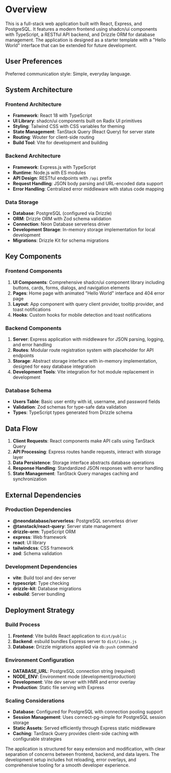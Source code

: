 # Overview

This is a full-stack web application built with React, Express, and PostgreSQL. It features a modern frontend using shadcn/ui components with TypeScript, a RESTful API backend, and Drizzle ORM for database management. The application is designed as a starter template with a "Hello World" interface that can be extended for future development.

## User Preferences

Preferred communication style: Simple, everyday language.

## System Architecture

### Frontend Architecture
- **Framework**: React 18 with TypeScript
- **UI Library**: shadcn/ui components built on Radix UI primitives
- **Styling**: Tailwind CSS with CSS variables for theming
- **State Management**: TanStack Query (React Query) for server state
- **Routing**: Wouter for client-side routing
- **Build Tool**: Vite for development and building

### Backend Architecture
- **Framework**: Express.js with TypeScript
- **Runtime**: Node.js with ES modules
- **API Design**: RESTful endpoints with `/api` prefix
- **Request Handling**: JSON body parsing and URL-encoded data support
- **Error Handling**: Centralized error middleware with status code mapping

### Data Storage
- **Database**: PostgreSQL (configured via Drizzle)
- **ORM**: Drizzle ORM with Zod schema validation
- **Connection**: Neon Database serverless driver
- **Development Storage**: In-memory storage implementation for local development
- **Migrations**: Drizzle Kit for schema migrations

## Key Components

### Frontend Components
1. **UI Components**: Comprehensive shadcn/ui component library including buttons, cards, forms, dialogs, and navigation elements
2. **Pages**: Home page with animated "Hello World" interface and 404 error page
3. **Layout**: App component with query client provider, tooltip provider, and toast notifications
4. **Hooks**: Custom hooks for mobile detection and toast notifications

### Backend Components
1. **Server**: Express application with middleware for JSON parsing, logging, and error handling
2. **Routes**: Modular route registration system with placeholder for API endpoints
3. **Storage**: Abstract storage interface with in-memory implementation, designed for easy database integration
4. **Development Tools**: Vite integration for hot module replacement in development

### Database Schema
- **Users Table**: Basic user entity with id, username, and password fields
- **Validation**: Zod schemas for type-safe data validation
- **Types**: TypeScript types generated from Drizzle schema

## Data Flow

1. **Client Requests**: React components make API calls using TanStack Query
2. **API Processing**: Express routes handle requests, interact with storage layer
3. **Data Persistence**: Storage interface abstracts database operations
4. **Response Handling**: Standardized JSON responses with error handling
5. **State Management**: TanStack Query manages caching and synchronization

## External Dependencies

### Production Dependencies
- **@neondatabase/serverless**: PostgreSQL serverless driver
- **@tanstack/react-query**: Server state management
- **drizzle-orm**: TypeScript ORM
- **express**: Web framework
- **react**: UI library
- **tailwindcss**: CSS framework
- **zod**: Schema validation

### Development Dependencies
- **vite**: Build tool and dev server
- **typescript**: Type checking
- **drizzle-kit**: Database migrations
- **esbuild**: Server bundling

## Deployment Strategy

### Build Process
1. **Frontend**: Vite builds React application to `dist/public`
2. **Backend**: esbuild bundles Express server to `dist/index.js`
3. **Database**: Drizzle migrations applied via `db:push` command

### Environment Configuration
- **DATABASE_URL**: PostgreSQL connection string (required)
- **NODE_ENV**: Environment mode (development/production)
- **Development**: Vite dev server with HMR and error overlay
- **Production**: Static file serving with Express

### Scaling Considerations
- **Database**: Configured for PostgreSQL with connection pooling support
- **Session Management**: Uses connect-pg-simple for PostgreSQL session storage
- **Static Assets**: Served efficiently through Express static middleware
- **Caching**: TanStack Query provides client-side caching with configurable strategies

The application is structured for easy extension and modification, with clear separation of concerns between frontend, backend, and data layers. The development setup includes hot reloading, error overlays, and comprehensive tooling for a smooth developer experience.